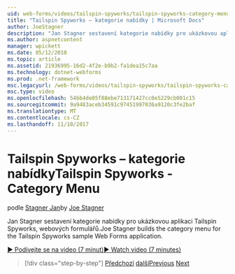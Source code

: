 ```yaml
---
uid: web-forms/videos/tailspin-spyworks/tailspin-spyworks-category-menu
title: "Tailspin Spyworks – kategorie nabídky | Microsoft Docs"
author: JoeStagner
description: "Jan Stagner sestavení kategorie nabídky pro ukázkovou aplikaci Tailspin Spyworks, webových formulářů."
ms.author: aspnetcontent
manager: wpickett
ms.date: 05/12/2010
ms.topic: article
ms.assetid: 21936995-16d2-4f2e-b9b2-fa1dea15c7aa
ms.technology: dotnet-webforms
ms.prod: .net-framework
msc.legacyurl: /web-forms/videos/tailspin-spyworks/tailspin-spyworks-category-menu
msc.type: video
ms.openlocfilehash: 54bb4de05f88ebe713171427cc0e5229cb001c15
ms.sourcegitcommit: 9a9483aceb34591c97451997036a9120c3fe2baf
ms.translationtype: MT
ms.contentlocale: cs-CZ
ms.lasthandoff: 11/10/2017
---
```

<a name="tailspin-spyworks---category-menu"></a><span data-ttu-id="34d49-103">Tailspin Spyworks – kategorie nabídky</span><span class="sxs-lookup"><span data-stu-id="34d49-103">Tailspin Spyworks - Category Menu</span></span>
====================
<span data-ttu-id="34d49-104">podle [Stagner Jan](https://github.com/JoeStagner)</span><span class="sxs-lookup"><span data-stu-id="34d49-104">by [Joe Stagner](https://github.com/JoeStagner)</span></span>

<span data-ttu-id="34d49-105">Jan Stagner sestavení kategorie nabídky pro ukázkovou aplikaci Tailspin Spyworks, webových formulářů.</span><span class="sxs-lookup"><span data-stu-id="34d49-105">Joe Stagner builds the category menu for the Tailspin Spyworks sample Web Forms application.</span></span>

[<span data-ttu-id="34d49-106">&#9654; Podívejte se na video (7 minut)</span><span class="sxs-lookup"><span data-stu-id="34d49-106">&#9654; Watch video (7 minutes)</span></span>](https://channel9.msdn.com/Blogs/ASP-NET-Site-Videos/tailspin-spyworks-category-menu)

>[!div class="step-by-step"]
<span data-ttu-id="34d49-107">[Předchozí](tailspin-spyworks-directory-organization.md)
[další](tailspin-spyworks-display-the-product-list.md)</span><span class="sxs-lookup"><span data-stu-id="34d49-107">[Previous](tailspin-spyworks-directory-organization.md)
[Next](tailspin-spyworks-display-the-product-list.md)</span></span>

